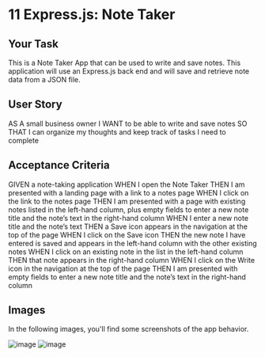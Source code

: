 # 11 Express.js: Note Taker
## Your Task
This is a Note Taker App that can be used to write and save notes. This application will use an Express.js back end and will save and retrieve note data from a JSON file.

## User Story
AS A small business owner
I WANT to be able to write and save notes
SO THAT I can organize my thoughts and keep track of tasks I need to complete
## Acceptance Criteria
GIVEN a note-taking application
WHEN I open the Note Taker
THEN I am presented with a landing page with a link to a notes page
WHEN I click on the link to the notes page
THEN I am presented with a page with existing notes listed in the left-hand column, plus empty fields to enter a new note title and the note’s text in the right-hand column
WHEN I enter a new note title and the note’s text
THEN a Save icon appears in the navigation at the top of the page
WHEN I click on the Save icon
THEN the new note I have entered is saved and appears in the left-hand column with the other existing notes
WHEN I click on an existing note in the list in the left-hand column
THEN that note appears in the right-hand column
WHEN I click on the Write icon in the navigation at the top of the page
THEN I am presented with empty fields to enter a new note title and the note’s text in the right-hand column

## Images

In the following images, you'll find some screenshots of the app behavior.

![image](https://user-images.githubusercontent.com/118077086/219982328-a8f24f17-c240-4978-9207-371db6bcb56b.png)
![image](https://user-images.githubusercontent.com/118077086/219982335-4510da21-d1a7-4c84-8517-e56ef050c510.png)
